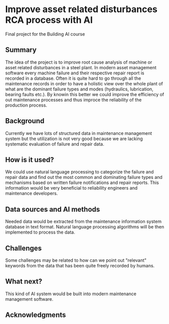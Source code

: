 
# Improve asset related disturbances RCA process with AI

Final project for the Building AI course

## Summary

The idea of the project is to improve root cause analysis of machine or asset related disturbances in a steel plant. In modern asset management software every machine failure and their respective repair report is recorded in a database. Often it is quite hard to go through all the maintenance records in order to have a holistic view over the whole plant of what are the dominant failure types and modes (hydraulics, lubrication, bearing faults etc.). By knowin this better we could improve the efficiency of out maintenance processes and thus improce the reliability of the production process.


## Background

Currently we have lots of structured data in maintenance management system but the utilization is not very good because we are lacking systematic evaluation of failure and repair data.


## How is it used?

We could use natural language processing to categorize the failure and repair data and find out the most common and dominating failure types and mechanisms based on written failure notifications and repair reports. This information would be very beneficial to reliability engineers and maintenance developers.


## Data sources and AI methods

Needed data would be extracted from the maintenance information system database in text format. Natural language processing algorithms will be then implemented to process the data.

## Challenges

Some challenges may be related to how can we point out "relevant" keywords from the data that has been quite freely recorded by humans.

## What next?

This kind of AI system would be built into modern maintenance management software.

## Acknowledgments

